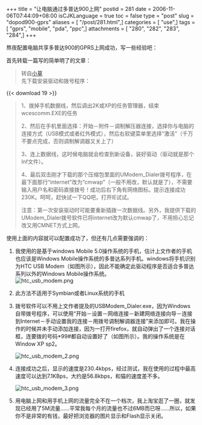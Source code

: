 +++
title = "让电脑通过多普达900上网"
postid = 281
date = 2006-11-06T07:44:09+08:00
isCJKLanguage = true
toc = false
type = "post"
slug = "dopod900-gprs"
aliases = [ "/post/281.html",]
categories = [ "use",]
tags = [ "gprs", "mobile", "pda", "ppc",]
attachments = [ "280", "282", "283", "284",]
+++


熬夜配置电脑共享多普达900的GPRS上网成功，写一些经验吧：

首先转载一篇写的简单明了的文章：

> 转自[小草](http://www.cnblogs.com/liubiqu/archive/2006/07/11/447765.html)  
>  先下载安装驱动和拨号程序：  

{{< download 19 >}}

>  1、拨掉手机数据线，然后调出2K或XP的任务管理器，结束wcescomm.EXE的任务  
>
> 2、然后在手机里面选择：开始－附件－调制解压器连接，选择你与电脑的连接方式（USB模式或者红外模式），然后右软键菜单里选择“激活”（千万不要点完成，否则调制解调器又关上了）  
>
> 3、连上数据线，这时候电脑就会检查到新设备，装好驱动（驱动就是那个Inf文件）。  
>
> 4、最后双击刚才下载的那个压缩包里面的UModem\_Dialer拨号程序，在最下面那行“internet”改为“cmwap”（一般不用改，默认就是了），不需要输入用户名和密码直接拨号！成功后右下角有网络图标。提示连接成功230K。呵呵，赶快试一下QQ吧，打开IE试试。
>
> 注意：第一次安装驱动时可能要重新插拨一次数据线。另外，我提供下载的UModem\_Dialer拨号软件已将internet改为默认cmwap了，不用担心忘记改又用CMNET方式上网。

使用上面的内容就可以配置成功了，但还有几点需要强调的：<!--more-->

1.  我使用的是基于windows Mobile
    5.0操作系统的手机，估计上文作者的手机也应该是Windows
    Mobile操作系统的多普达系列手机。windows将手机识别为HTC USB
    Modem（如图所示），因此不能确定此驱动程序是否适合多普达系列以外的Windows
    Mobile操作系统。  
    ![htc\_usb\_modem.png](/uploads/2006/11/htc_usb_modem.png)
2.  此方法不适用于Symbian或者Linux系统的手机
3.  拨号软件可以不用上文作者提及的USBModem\_Dialer.exe，因为Windows
    自带拨号程序，可以使用“开始－设置－网络连接－新建网络连接向导－连接到Internet－手动设置我的连接－用拨号调制解调器连接”来添加即可。我在操作的时候并未手动添加连接，因为一打开firefox，就自动弹出了一个连接对话框，连要拨的号码\*99\#都自动设置好了（如图所示）。我的操作系统是在Window
    XP sp2。  

    ![htc\_usb\_modem\_2.png](/uploads/2006/11/htc_usb_modem_2.png)
4.  连接成功之后，显示的速度是230.4kbps，经过测试，我在使用的过程中最高速度可以达到7.1KBps，大约是56.8kbps，和猫的速度差不多。  

    ![htc\_usb\_modem\_3.png](/uploads/2006/11/htc_usb_modem_3.png)
5.  用电脑上网和用手机上网的流量完全不在一个档次，我上淘宝逛了一圈，就发现已经用了5M流量……平常我每个月的流量也不过6MB而已呀……所以，如果你不是非常的有钱，最好把浏览器的图片显示和Flash显示关闭。

